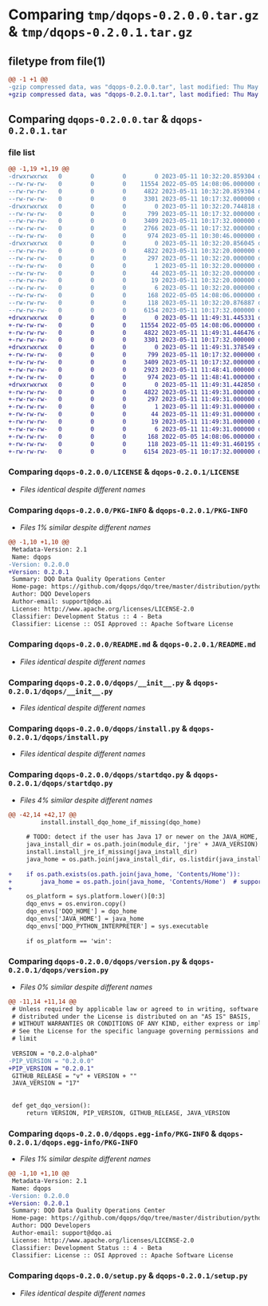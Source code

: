 # Comparing `tmp/dqops-0.2.0.0.tar.gz` & `tmp/dqops-0.2.0.1.tar.gz`

## filetype from file(1)

```diff
@@ -1 +1 @@
-gzip compressed data, was "dqops-0.2.0.0.tar", last modified: Thu May 11 10:32:20 2023, max compression
+gzip compressed data, was "dqops-0.2.0.1.tar", last modified: Thu May 11 11:49:31 2023, max compression
```

## Comparing `dqops-0.2.0.0.tar` & `dqops-0.2.0.1.tar`

### file list

```diff
@@ -1,19 +1,19 @@
-drwxrwxrwx   0        0        0        0 2023-05-11 10:32:20.859304 dqops-0.2.0.0/
--rw-rw-rw-   0        0        0    11554 2022-05-05 14:08:06.000000 dqops-0.2.0.0/LICENSE
--rw-rw-rw-   0        0        0     4822 2023-05-11 10:32:20.859304 dqops-0.2.0.0/PKG-INFO
--rw-rw-rw-   0        0        0     3301 2023-05-11 10:17:32.000000 dqops-0.2.0.0/README.md
-drwxrwxrwx   0        0        0        0 2023-05-11 10:32:20.744818 dqops-0.2.0.0/dqops/
--rw-rw-rw-   0        0        0      799 2023-05-11 10:17:32.000000 dqops-0.2.0.0/dqops/__init__.py
--rw-rw-rw-   0        0        0     3409 2023-05-11 10:17:32.000000 dqops-0.2.0.0/dqops/install.py
--rw-rw-rw-   0        0        0     2766 2023-05-11 10:17:32.000000 dqops-0.2.0.0/dqops/startdqo.py
--rw-rw-rw-   0        0        0      974 2023-05-11 10:30:46.000000 dqops-0.2.0.0/dqops/version.py
-drwxrwxrwx   0        0        0        0 2023-05-11 10:32:20.856045 dqops-0.2.0.0/dqops.egg-info/
--rw-rw-rw-   0        0        0     4822 2023-05-11 10:32:20.000000 dqops-0.2.0.0/dqops.egg-info/PKG-INFO
--rw-rw-rw-   0        0        0      297 2023-05-11 10:32:20.000000 dqops-0.2.0.0/dqops.egg-info/SOURCES.txt
--rw-rw-rw-   0        0        0        1 2023-05-11 10:32:20.000000 dqops-0.2.0.0/dqops.egg-info/dependency_links.txt
--rw-rw-rw-   0        0        0       44 2023-05-11 10:32:20.000000 dqops-0.2.0.0/dqops.egg-info/entry_points.txt
--rw-rw-rw-   0        0        0       19 2023-05-11 10:32:20.000000 dqops-0.2.0.0/dqops.egg-info/requires.txt
--rw-rw-rw-   0        0        0        6 2023-05-11 10:32:20.000000 dqops-0.2.0.0/dqops.egg-info/top_level.txt
--rw-rw-rw-   0        0        0      168 2022-05-05 14:08:06.000000 dqops-0.2.0.0/pyproject.toml
--rw-rw-rw-   0        0        0      118 2023-05-11 10:32:20.876887 dqops-0.2.0.0/setup.cfg
--rw-rw-rw-   0        0        0     6154 2023-05-11 10:17:32.000000 dqops-0.2.0.0/setup.py
+drwxrwxrwx   0        0        0        0 2023-05-11 11:49:31.445331 dqops-0.2.0.1/
+-rw-rw-rw-   0        0        0    11554 2022-05-05 14:08:06.000000 dqops-0.2.0.1/LICENSE
+-rw-rw-rw-   0        0        0     4822 2023-05-11 11:49:31.446476 dqops-0.2.0.1/PKG-INFO
+-rw-rw-rw-   0        0        0     3301 2023-05-11 10:17:32.000000 dqops-0.2.0.1/README.md
+drwxrwxrwx   0        0        0        0 2023-05-11 11:49:31.378549 dqops-0.2.0.1/dqops/
+-rw-rw-rw-   0        0        0      799 2023-05-11 10:17:32.000000 dqops-0.2.0.1/dqops/__init__.py
+-rw-rw-rw-   0        0        0     3409 2023-05-11 10:17:32.000000 dqops-0.2.0.1/dqops/install.py
+-rw-rw-rw-   0        0        0     2923 2023-05-11 11:48:41.000000 dqops-0.2.0.1/dqops/startdqo.py
+-rw-rw-rw-   0        0        0      974 2023-05-11 11:48:41.000000 dqops-0.2.0.1/dqops/version.py
+drwxrwxrwx   0        0        0        0 2023-05-11 11:49:31.442850 dqops-0.2.0.1/dqops.egg-info/
+-rw-rw-rw-   0        0        0     4822 2023-05-11 11:49:31.000000 dqops-0.2.0.1/dqops.egg-info/PKG-INFO
+-rw-rw-rw-   0        0        0      297 2023-05-11 11:49:31.000000 dqops-0.2.0.1/dqops.egg-info/SOURCES.txt
+-rw-rw-rw-   0        0        0        1 2023-05-11 11:49:31.000000 dqops-0.2.0.1/dqops.egg-info/dependency_links.txt
+-rw-rw-rw-   0        0        0       44 2023-05-11 11:49:31.000000 dqops-0.2.0.1/dqops.egg-info/entry_points.txt
+-rw-rw-rw-   0        0        0       19 2023-05-11 11:49:31.000000 dqops-0.2.0.1/dqops.egg-info/requires.txt
+-rw-rw-rw-   0        0        0        6 2023-05-11 11:49:31.000000 dqops-0.2.0.1/dqops.egg-info/top_level.txt
+-rw-rw-rw-   0        0        0      168 2022-05-05 14:08:06.000000 dqops-0.2.0.1/pyproject.toml
+-rw-rw-rw-   0        0        0      118 2023-05-11 11:49:31.460195 dqops-0.2.0.1/setup.cfg
+-rw-rw-rw-   0        0        0     6154 2023-05-11 10:17:32.000000 dqops-0.2.0.1/setup.py
```

### Comparing `dqops-0.2.0.0/LICENSE` & `dqops-0.2.0.1/LICENSE`

 * *Files identical despite different names*

### Comparing `dqops-0.2.0.0/PKG-INFO` & `dqops-0.2.0.1/PKG-INFO`

 * *Files 1% similar despite different names*

```diff
@@ -1,10 +1,10 @@
 Metadata-Version: 2.1
 Name: dqops
-Version: 0.2.0.0
+Version: 0.2.0.1
 Summary: DQO Data Quality Operations Center
 Home-page: https://github.com/dqops/dqo/tree/master/distribution/python
 Author: DQO Developers
 Author-email: support@dqo.ai
 License: http://www.apache.org/licenses/LICENSE-2.0
 Classifier: Development Status :: 4 - Beta
 Classifier: License :: OSI Approved :: Apache Software License
```

### Comparing `dqops-0.2.0.0/README.md` & `dqops-0.2.0.1/README.md`

 * *Files identical despite different names*

### Comparing `dqops-0.2.0.0/dqops/__init__.py` & `dqops-0.2.0.1/dqops/__init__.py`

 * *Files identical despite different names*

### Comparing `dqops-0.2.0.0/dqops/install.py` & `dqops-0.2.0.1/dqops/install.py`

 * *Files identical despite different names*

### Comparing `dqops-0.2.0.0/dqops/startdqo.py` & `dqops-0.2.0.1/dqops/startdqo.py`

 * *Files 4% similar despite different names*

```diff
@@ -42,14 +42,17 @@
         install.install_dqo_home_if_missing(dqo_home)
 
     # TODO: detect if the user has Java 17 or newer on the JAVA_HOME, we can use it
     java_install_dir = os.path.join(module_dir, 'jre' + JAVA_VERSION)
     install.install_jre_if_missing(java_install_dir)
     java_home = os.path.join(java_install_dir, os.listdir(java_install_dir)[0])
 
+    if os.path.exists(os.path.join(java_home, 'Contents/Home')):
+        java_home = os.path.join(java_home, 'Contents/Home')  # support MacOS correctly
+
     os_platform = sys.platform.lower()[0:3]
     dqo_envs = os.environ.copy()
     dqo_envs['DQO_HOME'] = dqo_home
     dqo_envs['JAVA_HOME'] = java_home
     dqo_envs['DQO_PYTHON_INTERPRETER'] = sys.executable
 
     if os_platform == 'win':
```

### Comparing `dqops-0.2.0.0/dqops/version.py` & `dqops-0.2.0.1/dqops/version.py`

 * *Files 0% similar despite different names*

```diff
@@ -11,14 +11,14 @@
 # Unless required by applicable law or agreed to in writing, software
 # distributed under the License is distributed on an "AS IS" BASIS,
 # WITHOUT WARRANTIES OR CONDITIONS OF ANY KIND, either express or implied.
 # See the License for the specific language governing permissions and
 # limit
 
 VERSION = "0.2.0-alpha0"
-PIP_VERSION = "0.2.0.0"
+PIP_VERSION = "0.2.0.1"
 GITHUB_RELEASE = "v" + VERSION + ""
 JAVA_VERSION = "17"
 
 
 def get_dqo_version():
     return VERSION, PIP_VERSION, GITHUB_RELEASE, JAVA_VERSION
```

### Comparing `dqops-0.2.0.0/dqops.egg-info/PKG-INFO` & `dqops-0.2.0.1/dqops.egg-info/PKG-INFO`

 * *Files 1% similar despite different names*

```diff
@@ -1,10 +1,10 @@
 Metadata-Version: 2.1
 Name: dqops
-Version: 0.2.0.0
+Version: 0.2.0.1
 Summary: DQO Data Quality Operations Center
 Home-page: https://github.com/dqops/dqo/tree/master/distribution/python
 Author: DQO Developers
 Author-email: support@dqo.ai
 License: http://www.apache.org/licenses/LICENSE-2.0
 Classifier: Development Status :: 4 - Beta
 Classifier: License :: OSI Approved :: Apache Software License
```

### Comparing `dqops-0.2.0.0/setup.py` & `dqops-0.2.0.1/setup.py`

 * *Files identical despite different names*

